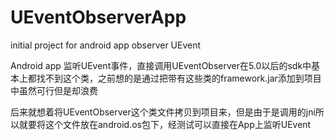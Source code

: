# UEventObserverApp
initial project for android app observer UEvent

Android app 监听UEvent事件，直接调用UEventObserver在5.0以后的sdk中基本上都找不到这个类，之前想的是通过把带有这些类的framework.jar添加到项目中虽然可行但是却浪费

后来就想着将UEventObserver这个类文件拷贝到项目来，但是由于是调用的jni所以就要将这个文件放在android.os包下，经测试可以直接在App上监听UEvent
